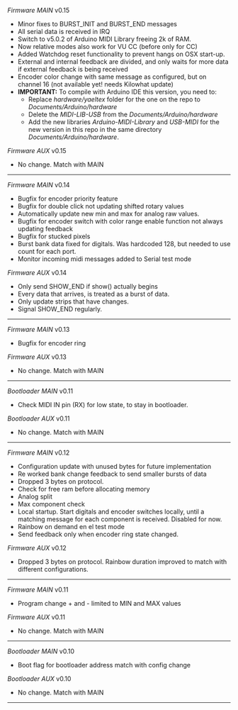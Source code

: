 *Firmware MAIN*
v0.15
- Minor fixes to BURST_INIT and BURST_END messages
- All serial data is received in IRQ 
- Switch to v5.0.2 of Arduino MIDI Library freeing 2k of RAM.
- Now relative modes also work for VU CC (before only for CC)
- Added Watchdog reset functionality to prevent hangs on OSX start-up.
- External and internal feedback are divided, and only waits for more data if external feedback is being received
- Encoder color change with same message as configured, but on channel 16 (not available yet! needs Kilowhat update)
- **IMPORTANT:** To compile with Arduino IDE this version, you need to:
  - Replace *hardware/yaeltex* folder for the one on the repo to *Documents/Arduino/hardware*
  - Delete the *MIDI-LIB-USB* from the *Documents/Arduino/hardware*
  - Add the new libraries *Arduino-MIDI-Library* and *USB-MIDI* for the new version in this repo in the same directory *Documents/Arduino/hardware*.

*Firmware AUX*
v0.15
- No change. Match with MAIN

-------------

*Firmware MAIN*
v0.14
- Bugfix for encoder priority feature
- Bugfix for double click not updating shifted rotary values
- Automatically update new min and max for analog raw values.
- Bugfix for encoder switch with color range enable function not always updating feedback
- Bugfix for stucked pixels
- Burst bank data fixed for digitals. Was hardcoded 128, but needed to use count for each port.
- Monitor incoming midi messages added to Serial test mode

*Firmware AUX*
v0.14
- Only send SHOW_END if show() actually begins
- Every data that arrives, is treated as a burst of data. 
- Only update strips that have changes.
- Signal SHOW_END regularly.

-------------

*Firmware MAIN*
v0.13
- Bugfix for encoder ring

*Firmware AUX*
v0.13
- No change. Match with MAIN

-------------

*Bootloader MAIN*
v0.11
- Check MIDI IN pin (RX) for low state, to stay in bootloader.

*Bootloader AUX*
v0.11
- No change. Match with MAIN

-------------

*Firmware MAIN*
v0.12
- Configuration update with unused bytes for future implementation
- Re worked bank change feedback to send smaller bursts of data 
- Dropped 3 bytes on protocol.
- Check for free ram before allocating memory
- Analog split
- Max component check
- Local startup. Start digitals and encoder switches locally, until a matching message for each component is received. Disabled for now.
- Rainbow on demand en el test mode
- Send feedback only when encoder ring state changed.

*Firmware AUX*
v0.12
- Dropped 3 bytes on protocol. Rainbow duration improved to match with different configurations.

-------------

*Firmware MAIN*
v0.11
- Program change + and - limited to MIN and MAX values

*Firmware AUX*
v0.11
- No change. Match with MAIN

-------------

*Bootloader MAIN*
v0.10
- Boot flag for bootloader address match with config change

*Bootloader AUX*
v0.10
- No change. Match with MAIN

-------------